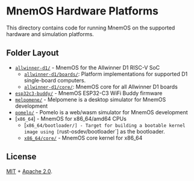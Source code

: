 # MnemOS Hardware Platforms

This directory contains code for running MnemOS on the supported hardware and simulation platforms.

## Folder Layout

* [`allwinner-d1/`] - MnemOS for the Allwinner D1 RISC-V SoC
  - [`allwinner-d1/boards/`]: Platform implementations for supported D1
        single-board computers.
  - [`allwinner-d1/core/`]: MnemOS core for all Allwinner D1 boards
* [`esp32c3-buddy/`] - MnemOS ESP32-C3 WiFi Buddy firmware
* [`melpomene/`] - Melpomene is a desktop simulator for MnemOS development
* [`pomelo/`] - Pomelo is a web/wasm simulator for MnemOS development
* [`x86_64`] - MnemOS for x86_64/amd64 CPUs
  - [`x86_64/bootloader/] - Target for building a bootable kernel image using
    [`rust-osdev/bootloader`] as the bootloader.
  - [`x86_64/core/`] - MnemOS core kernel for x86_64

[`allwinner-d1/`]: ./allwinner-d1/
[`allwinner-d1/boards/`]: ./allwinner-d1/boards/
[`allwinner-d1/core/`]: ./allwinner-d1/core/
[`esp32c3-buddy/`]: ./esp32c3-buddy/
[`melpomene/`]: ./melpomene
[`pomelo/`]: ./pomelo
[`x86_64/`]: ./x86_64
[`x86_64/bootloader/`]: ./x86_64/bootloader/
[`x86_64/core/`]: ./x86_64/core/
[`rust-osdev/bootloader`]: https://github.com/rust-osdev/bootloader

## License

[MIT] + [Apache 2.0].

[MIT]: ./../../LICENSE-MIT
[Apache 2.0]: ./../../LICENSE-APACHE
